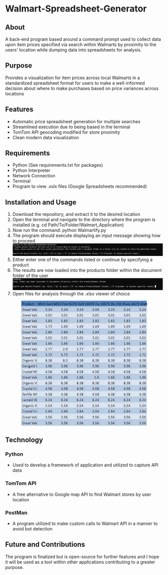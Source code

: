 # Walmart-Spreadsheet-Generator



## About
A back-end program based around a command prompt used to collect data upon item prices specified via search within Walmarts by proximity to the users' location while dumping data into spreadsheets for analysis.

## Purpose
Provides a visualization for item prices across local Walmarts in a standardized spreadsheet format for users to make a well-informed decision about where to make purchases based on price variances across locations

## Features
* Automatic price spreadsheet generation for multiple searches
* Streamlined execution due to being based in the terminal
* TomTom API geocoding modified for store proximity
* Clean modern data visualization

## Requirements
* Python (See requirements.txt for packages)
* Python Interpreter
* Network Connection
* Terminal
* Program to view .xslx files (Google Spreadsheets recommended)

## Installation and Usage
 1. Download the repository, and extract it to the desired location
 2. Open the terminal and navigate to the directory where the program is installed (e.g. cd Path/To/Folder/Walmart_Application)
 3. Now run the command: python Walmartify.py
 4. The program should execute displaying an input message showing how to proceed
 ![Logo](Walmart_Application/README_Images/Start.PNG)
 6. Either enter one of the commands listed or continue by specifying a product
 7. The results are now loaded into the products folder within the document folder of the user
 ![Logo](Walmart_Application/README_Images/done.png)
 9. Open files for analysis through the .xlsx viewer of choice
<p align="center">
  <img src="Walmart_Application/README_Images/sheet.PNG" width="80%" height="400" margin-left="auto" margin-right="auto">
</p>

## Technology
### Python
* Used to develop a framework of application and utilized to capture API data
### TomTom API
* A free alternative to Google map API to find Walmart stores by user location
### PostMan 
* A program utilized to make custom calls to Walmart API in a manner to avoid bot detection

## Future and Contributions
The program is finalized but is open-source for further features and I hope it will be used as a tool within other applications contributing to a greater purpose. 
